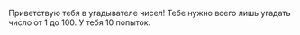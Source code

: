 Приветствую тебя в угадывателе чисел! Тебе нужно всего лишь угадать число от 1 до 100.
У тебя 10 попыток. 
